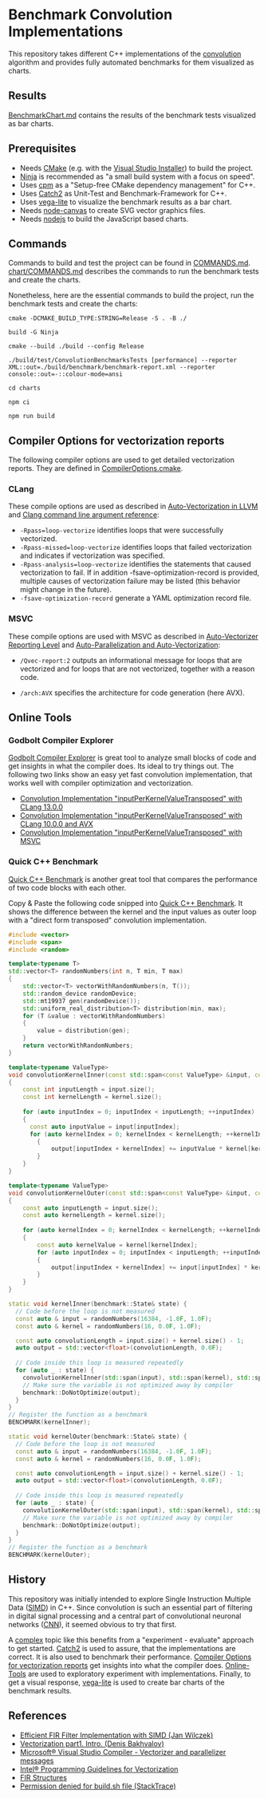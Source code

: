 # Benchmark Convolution Implementations

This repository takes different C++ implementations of the [convolution](https://en.wikipedia.org/wiki/Convolution) algorithm and provides fully automated benchmarks for them visualized as charts.

## Results

[BenchmarkChart.md](./chart/BenchmarkChart.md) contains the results of the benchmark tests visualized as bar charts.

## Prerequisites

- Needs [CMake](https://cmake.org/download) (e.g. with the [Visual Studio Installer](https://docs.microsoft.com/en-us/cpp/build/cmake-projects-in-visual-studio?view=msvc-170)) to build the project.
- [Ninja](https://ninja-build.org/) is recommended as "a small build system with a focus on speed".
- Uses [cpm](https://github.com/cpm-cmake/CPM.cmake) as a "Setup-free CMake dependency management" for C++.
- Uses [Catch2](https://github.com/catchorg/Catch2) as Unit-Test and Benchmark-Framework for C++.
- Uses [vega-lite](https://vega.github.io/vega-lite) to visualize the benchmark results as a bar chart.
- Needs [node-canvas](https://github.com/Automattic/node-canvas) to create SVG vector graphics files.
- Needs [nodejs](https://nodejs.org) to build the JavaScript based charts.

## Commands

Commands to build and test the project can be found in [COMMANDS.md](./COMMANDS.md).
[chart/COMMANDS.md](./chart/COMMANDS.md) describes the commands to run the benchmark tests and create the charts.

Nonetheless, here are the essential commands to build the project, run the benchmark tests and create the charts:

```shell
cmake -DCMAKE_BUILD_TYPE:STRING=Release -S . -B ./

build -G Ninja

cmake --build ./build --config Release

./build/test/ConvolutionBenchmarksTests [performance] --reporter XML::out=./build/benchmark/benchmark-report.xml --reporter console::out=-::colour-mode=ansi

cd charts

npm ci

npm run build
```

## Compiler Options for vectorization reports

The following compiler options are used to get detailed vectorization reports. They are defined in [CompilerOptions.cmake](./cmake/CompilerOptions.cmake).

### CLang

These compile options are used as described in [Auto-Vectorization in LLVM](https://llvm.org/docs/Vectorizers.html) and [Clang command line argument reference](https://releases.llvm.org/9.0.0/tools/clang/docs/ClangCommandLineReference.html):

- `-Rpass=loop-vectorize` identifies loops that were successfully vectorized.
- `-Rpass-missed=loop-vectorize` identifies loops that failed vectorization and indicates if vectorization was specified.
- `-Rpass-analysis=loop-vectorize` identifies the statements that caused vectorization to fail. If in addition -fsave-optimization-record is provided, multiple causes of vectorization failure may be listed (this behavior might change in the future).
- `-fsave-optimization-record` generate a YAML optimization record file.

### MSVC

These compile options are used with MSVC as described in [Auto-Vectorizer Reporting Level](https://docs.microsoft.com/en-us/cpp/build/reference/qvec-report-auto-vectorizer-reporting-level?view=msvc-170) and [Auto-Parallelization and Auto-Vectorization](https://docs.microsoft.com/en-us/cpp/parallel/auto-parallelization-and-auto-vectorization?view=msvc-170):

- `/Qvec-report:2` outputs an informational message for loops that are vectorized and for loops that are not vectorized, together with a reason code.

- `/arch:AVX` specifies the architecture for code generation (here AVX).

## Online Tools

### Godbolt Compiler Explorer

[Godbolt Compiler Explorer](https://gcc.godbolt.org) is great tool to analyze small blocks of code and get insights in what the compiler does. Its ideal to try things out. The following two links show an easy yet fast convolution implementation, that works well with compiler optimization and vectorization.  

- [Convolution Implementation "inputPerKernelValueTransposed" with CLang 13.0.0](https://gcc.godbolt.org/#g:!((g:!((g:!((g:!((h:codeEditor,i:(filename:'1',fontScale:14,fontUsePx:'0',j:1,lang:c%2B%2B,selection:(endColumn:1,endLineNumber:4,positionColumn:1,positionLineNumber:4,selectionStartColumn:1,selectionStartLineNumber:4,startColumn:1,startLineNumber:4),source:'%23include+%3Cvector%3E%0A%0Avoid+inputPerKernelValueTransposed(const+float*+const+input,+const+int+inputLength,+const+float*+const+kernel,+const+int+kernelLength,+float*+const+output)+%7B%0A++++for+(auto+kernelIndex+%3D+0%3B+kernelIndex+%3C+kernelLength%3B+%2B%2BkernelIndex)+%7B%0A++++++++//+Make+it+obvious+for+the+compiler+(especially+MSVC)+that+the+factor+is+constant.%0A++++++++const+auto+kernelValue+%3D+kernel%5BkernelIndex%5D%3B%0A%0A++++++++for+(auto+inputIndex+%3D+0%3B+inputIndex+%3C+inputLength%3B+%2B%2BinputIndex)+%7B%0A++++++++++++//+It+seems+to+be+beneficial+to+put+the+constant+factor+last+when+MSVC+compile+option+%22/fp:fast%22+is+activated.%0A++++++++++++output%5BinputIndex+%2B+kernelIndex%5D+%2B%3D+input%5BinputIndex%5D+*+kernelValue%3B%0A++++++++%7D%0A++++%7D%0A%7D'),l:'5',n:'0',o:'C%2B%2B+source+%231',t:'0')),k:50,l:'4',n:'0',o:'',s:0,t:'0'),(g:!((h:compiler,i:(compiler:clang1300,filters:(b:'0',binary:'1',commentOnly:'0',demangle:'0',directives:'0',execute:'1',intel:'0',libraryCode:'0',trim:'1'),flagsViewOpen:'1',fontScale:14,fontUsePx:'0',j:1,lang:c%2B%2B,libs:!(),options:'-fPIC+-O3+-ffast-math+-Rpass%3Dloop-vectorize+-Rpass-missed%3Dloop-vectorize+-Rpass-analysis%3Dloop-vectorize',selection:(endColumn:1,endLineNumber:1,positionColumn:1,positionLineNumber:1,selectionStartColumn:1,selectionStartLineNumber:1,startColumn:1,startLineNumber:1),source:1,tree:'1'),l:'5',n:'0',o:'x86-64+clang+13.0.0+(C%2B%2B,+Editor+%231,+Compiler+%231)',t:'0')),k:50,l:'4',n:'0',o:'',s:0,t:'0')),l:'2',m:73.98119122257053,n:'0',o:'',t:'0'),(g:!((h:output,i:(compilerName:'x64+msvc+v19.32',editorid:1,fontScale:14,fontUsePx:'0',j:1,wrap:'1'),l:'5',n:'0',o:'Output+of+x86-64+clang+13.0.0+(Compiler+%231)',t:'0')),header:(),l:'4',m:26.01880877742947,n:'0',o:'',s:0,t:'0')),l:'3',n:'0',o:'',t:'0')),version:4)
- [Convolution Implementation "inputPerKernelValueTransposed" with CLang 10.0.0 and AVX](https://gcc.godbolt.org/#g:!((g:!((g:!((g:!((h:codeEditor,i:(filename:'1',fontScale:14,fontUsePx:'0',j:1,lang:c%2B%2B,selection:(endColumn:1,endLineNumber:4,positionColumn:1,positionLineNumber:4,selectionStartColumn:1,selectionStartLineNumber:4,startColumn:1,startLineNumber:4),source:'%23include+%3Cvector%3E%0A%0Avoid+inputPerKernelValueTransposed(const+float*+const+input,+const+int+inputLength,+const+float*+const+kernel,+const+int+kernelLength,+float*+const+output)+%7B%0A++++for+(auto+kernelIndex+%3D+0%3B+kernelIndex+%3C+kernelLength%3B+%2B%2BkernelIndex)+%7B%0A++++++++//+Make+it+obvious+for+the+compiler+(especially+MSVC)+that+the+factor+is+constant.%0A++++++++const+auto+kernelValue+%3D+kernel%5BkernelIndex%5D%3B%0A%0A++++++++for+(auto+inputIndex+%3D+0%3B+inputIndex+%3C+inputLength%3B+%2B%2BinputIndex)+%7B%0A++++++++++++//+It+seems+to+be+beneficial+to+put+the+constant+factor+last+when+MSVC+compile+option+%22/fp:fast%22+is+activated.%0A++++++++++++output%5BinputIndex+%2B+kernelIndex%5D+%2B%3D+input%5BinputIndex%5D+*+kernelValue%3B%0A++++++++%7D%0A++++%7D%0A%7D'),l:'5',n:'0',o:'C%2B%2B+source+%231',t:'0')),k:50,l:'4',n:'0',o:'',s:0,t:'0'),(g:!((h:compiler,i:(compiler:clang1000,filters:(b:'0',binary:'1',commentOnly:'0',demangle:'0',directives:'0',execute:'1',intel:'0',libraryCode:'0',trim:'1'),flagsViewOpen:'1',fontScale:14,fontUsePx:'0',j:1,lang:c%2B%2B,libs:!(),options:'--std%3Dc%2B%2B11+-fPIC+-O3+-ffast-math+-Rpass%3Dloop-vectorize+-Rpass-missed%3Dloop-vectorize+-Rpass-analysis%3Dloop-vectorize+-mavx',selection:(endColumn:1,endLineNumber:1,positionColumn:1,positionLineNumber:1,selectionStartColumn:1,selectionStartLineNumber:1,startColumn:1,startLineNumber:1),source:1,tree:'1'),l:'5',n:'0',o:'x86-64+clang+10.0.0+(C%2B%2B,+Editor+%231,+Compiler+%231)',t:'0')),k:50,l:'4',n:'0',o:'',s:0,t:'0')),l:'2',m:73.98119122257053,n:'0',o:'',t:'0'),(g:!((h:output,i:(compilerName:'x64+msvc+v19.32',editorid:1,fontScale:14,fontUsePx:'0',j:1,wrap:'1'),l:'5',n:'0',o:'Output+of+x86-64+clang+10.0.0+(Compiler+%231)',t:'0')),header:(),l:'4',m:26.01880877742947,n:'0',o:'',s:0,t:'0')),l:'3',n:'0',o:'',t:'0')),version:4)
- [Convolution Implementation "inputPerKernelValueTransposed" with MSVC](https://gcc.godbolt.org/#g:!((g:!((g:!((g:!((h:codeEditor,i:(filename:'1',fontScale:14,fontUsePx:'0',j:1,lang:c%2B%2B,selection:(endColumn:2,endLineNumber:13,positionColumn:2,positionLineNumber:13,selectionStartColumn:2,selectionStartLineNumber:13,startColumn:2,startLineNumber:13),source:'%23include+%3Cvector%3E%0A%0Avoid+inputPerKernelValueTransposed(const+float*+const+input,+const+int+inputLength,+const+float*+const+kernel,+const+int+kernelLength,+float*+const+output)+%7B%0A++++for+(auto+kernelIndex+%3D+0%3B+kernelIndex+%3C+kernelLength%3B+%2B%2BkernelIndex)+%7B%0A++++++++//+Make+it+obvious+for+the+compiler+(especially+MSVC)+that+the+factor+is+constant.%0A++++++++const+auto+kernelValue+%3D+kernel%5BkernelIndex%5D%3B%0A%0A++++++++for+(auto+inputIndex+%3D+0%3B+inputIndex+%3C+inputLength%3B+%2B%2BinputIndex)+%7B%0A++++++++++++//+It+seems+to+be+beneficial+to+put+the+constant+factor+last+when+MSVC+compile+option+%22/fp:fast%22+is+activated.%0A++++++++++++output%5BinputIndex+%2B+kernelIndex%5D+%2B%3D+input%5BinputIndex%5D+*+kernelValue%3B%0A++++++++%7D%0A++++%7D%0A%7D'),l:'5',n:'0',o:'C%2B%2B+source+%231',t:'0')),k:50,l:'4',n:'0',o:'',s:0,t:'0'),(g:!((h:compiler,i:(compiler:vcpp_v19_32_x64,filters:(b:'0',binary:'1',commentOnly:'0',demangle:'0',directives:'0',execute:'1',intel:'0',libraryCode:'0',trim:'1'),flagsViewOpen:'1',fontScale:14,fontUsePx:'0',j:1,lang:c%2B%2B,libs:!(),options:'/std:c%2B%2B11+/O2+/EHsc+/Qvec-report:2+/arch:AVX2+/fp:fast',selection:(endColumn:1,endLineNumber:1,positionColumn:1,positionLineNumber:1,selectionStartColumn:1,selectionStartLineNumber:1,startColumn:1,startLineNumber:1),source:1,tree:'1'),l:'5',n:'0',o:'x64+msvc+v19.32+(C%2B%2B,+Editor+%231,+Compiler+%231)',t:'0')),k:50,l:'4',n:'0',o:'',s:0,t:'0')),l:'2',m:73.98119122257053,n:'0',o:'',t:'0'),(g:!((h:output,i:(compilerName:'x64+msvc+v19.32',editorid:1,fontScale:14,fontUsePx:'0',j:1,wrap:'1'),l:'5',n:'0',o:'Output+of+x64+msvc+v19.32+(Compiler+%231)',t:'0')),header:(),l:'4',m:26.01880877742947,n:'0',o:'',s:0,t:'0')),l:'3',n:'0',o:'',t:'0')),version:4)

### Quick C++ Benchmark

[Quick C++ Benchmark](https://quick-bench.com/) is another great tool that compares the performance of two code blocks with each other.

Copy & Paste the following code snipped into [Quick C++ Benchmark](https://quick-bench.com/). It shows the difference between the kernel and the input values as outer loop with a "direct form transposed" convolution implementation.

```c++
#include <vector>
#include <span>
#include <random>

template<typename T>
std::vector<T> randomNumbers(int n, T min, T max)
{
    std::vector<T> vectorWithRandomNumbers(n, T());
    std::random_device randomDevice;
    std::mt19937 gen(randomDevice());
    std::uniform_real_distribution<T> distribution(min, max);
    for (T &value : vectorWithRandomNumbers)
    {
        value = distribution(gen);
    }
    return vectorWithRandomNumbers;
}

template<typename ValueType>
void convolutionKernelInner(const std::span<const ValueType> &input, const std::span<const ValueType> &kernel, const std::span<ValueType> &output)
{
    const int inputLength = input.size();
    const int kernelLength = kernel.size();
    
    for (auto inputIndex = 0; inputIndex < inputLength; ++inputIndex)
    {
      const auto inputValue = input[inputIndex];
      for (auto kernelIndex = 0; kernelIndex < kernelLength; ++kernelIndex)
        {
            output[inputIndex + kernelIndex] += inputValue * kernel[kernelIndex];
        }
    }
}

template<typename ValueType>
void convolutionKernelOuter(const std::span<const ValueType> &input, const std::span<const ValueType> &kernel, const std::span<ValueType> &output)
{
    const auto inputLength = input.size();
    const auto kernelLength = kernel.size();
    
    for (auto kernelIndex = 0; kernelIndex < kernelLength; ++kernelIndex)
    {
        const auto kernelValue = kernel[kernelIndex];
        for (auto inputIndex = 0; inputIndex < inputLength; ++inputIndex)
        {
            output[inputIndex + kernelIndex] += input[inputIndex] * kernelValue;
        }
    }
}

static void kernelInner(benchmark::State& state) {
  // Code before the loop is not measured
  const auto & input = randomNumbers(16384, -1.0F, 1.0F);
  const auto & kernel = randomNumbers(16, 0.0F, 1.0F);

  const auto convolutionLength = input.size() + kernel.size() - 1;
  auto output = std::vector<float>(convolutionLength, 0.0F);
    
  // Code inside this loop is measured repeatedly
  for (auto _ : state) {
    convolutionKernelInner(std::span(input), std::span(kernel), std::span(output));
    // Make sure the variable is not optimized away by compiler
    benchmark::DoNotOptimize(output);
  }
}
// Register the function as a benchmark
BENCHMARK(kernelInner);

static void kernelOuter(benchmark::State& state) {
  // Code before the loop is not measured
  const auto & input = randomNumbers(16384, -1.0F, 1.0F);
  const auto & kernel = randomNumbers(16, 0.0F, 1.0F);

  const auto convolutionLength = input.size() + kernel.size() - 1;
  auto output = std::vector<float>(convolutionLength, 0.0F);
    
  // Code inside this loop is measured repeatedly
  for (auto _ : state) {
    convolutionKernelOuter(std::span(input), std::span(kernel), std::span(output));
    // Make sure the variable is not optimized away by compiler
    benchmark::DoNotOptimize(output);
  }
}
// Register the function as a benchmark
BENCHMARK(kernelOuter);
```

## History

This repository was initially intended to explore Single Instruction Multiple Data ([SIMD](https://en.wikipedia.org/wiki/Single_instruction,_multiple_data)) in C++. Since convolution is such an essential part of filtering in digital signal processing and a central part of convolutional neuronal networks ([CNN](https://en.wikipedia.org/wiki/Convolutional_neural_network)), it seemed obvious to try that first. 

A [complex](https://en.wikipedia.org/wiki/Cynefin_framework#Complex) topic like this benefits from a "experiment - evaluate" approach to get started. [Catch2](https://github.com/catchorg/Catch2) is used to assure, that the implementations are correct. It is also used to benchmark their performance. [Compiler Options for vectorization reports](#Compiler-Options-for-vectorization-reports) get insights into what the compiler does. [Online-Tools](#Online-Tools) are used to exploratory experiment with implementations. Finally, to get a visual response, [vega-lite](https://vega.github.io/vega-lite) is used to create bar charts of the benchmark results.

## References

- [Efficient FIR Filter Implementation with SIMD (Jan Wilczek)](https://thewolfsound.com/fir-filter-with-simd)
- [Vectorization part1. Intro. (Denis Bakhvalov)](https://easyperf.net/blog/2017/10/24/Vectorization_part1)
- [Microsoft® Visual Studio Compiler - Vectorizer and parallelizer messages](https://docs.microsoft.com/en-us/cpp/error-messages/tool-errors/vectorizer-and-parallelizer-messages?view=msvc-170)
- [Intel® Programming Guidelines for Vectorization](https://www.intel.com/content/www/us/en/develop/documentation/cpp-compiler-developer-guide-and-reference/top/optimization-and-programming/vectorization/automatic-vectorization/programming-guidelines-for-vectorization.html)
- [FIR Structures](https://www.ni.com/docs/de-DE/bundle/labview-2014-digital-filter-design-toolkit-api-ref/page/lvdfdtconcepts/fir_filter_specs.html)
- [Permission denied for build.sh file (StackTrace)](https://stackoverflow.com/questions/42154912/permission-denied-for-build-sh-file)